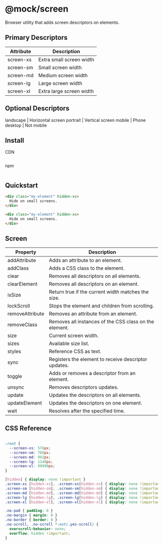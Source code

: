 # @mock/screen

Browser utility that adds screen descriptors on elements.


## Primary Descriptors 

Attribute | Description
--- | ---
screen-xs | Extra small screen width
screen-sm | Small screen width
screen-md | Medium screen width
screen-lg | Large screen width
screen-xl | Extra large screen width


## Optional Descriptors
landscape | Horizontal screen 
portrait | Vertical screen
mobile | Phone
desktop | Not mobile


##  Install

CDN
```html

```

npm 
```

```


## Quickstart


```html
<div class="my-element" hidden-xs>
  Hide on small screens.
</div>
```

```html
<div class="my-element" hidden-xs>
  Hide on small screens.
</div>
```


## Screen

Property | Description
--- | ---
addAttribute | Adds an attribute to an element.
addClass | Adds a CSS class to the element.
clear | Removes all descriptors on all elements.
clearElement | Removes all descriptors on an element.
isSize | Return true if the current width matches the size.
lockScroll | Stops the element and children from scrolling.
removeAttribute | Removes an attribute from an element.
removeClass | Removes all instances of the CSS class on the element.
size | Current screen width.
sizes | Available size list.
styles | Reference CSS as text.
sync | Registers the element to receive descriptor updates.
toggle | Adds or removes a descriptor from an element.
unsync | Removes descriptors updates.
update | Updates the descriptors on all elements.
updateElement | Updates the descriptors on one element.
wait | Resolves after the specified time.


## CSS Reference

```css

:root {
  --screen-xs: 576px;
  --screen-sm: 768px;
  --screen-md: 992px;
  --screen-lg: 1140px;
  --screen-xl: 99999px;
}

[hidden] { display: none !important }
.screen-xs [hidden-xs], .screen-xs[hidden-xs] { display: none !important }
.screen-sm [hidden-sm], .screen-sm[hidden-sm] { display: none !important }
.screen-md [hidden-md], .screen-md[hidden-md] { display: none !important }
.screen-lg [hidden-lg], .screen-lg[hidden-lg] { display: none !important }
.screen-xl [hidden-xl], .screen-xl[hidden-xl] { display: none !important }

.no-pad { padding: 0 }
.no-margin { margin: 0 }
.no-border { border: 0 }
.no-scroll, .no-scroll *:not(.yes-scroll) {
  overscroll-behavior: none;
  overflow: hidden !important;
}

```

